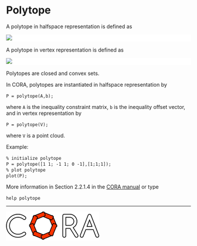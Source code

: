 # Polytope

A polytope in halfspace representation is defined as

<p style="background-color: white;">
<img src="https://latex.codecogs.com/svg.image?%5Cmathcal%7BP%7D:=%5C%7Bx%5Cin%5Cmathbb%7BR%7D%5En%5C,%7C%5C,A%20x%5Cleq%20b%5C%7D,%5Cquad%20A%5Cin%5Cmathbb%7BR%7D%5E%7Bh%5Ctimes%20n%7D,b%5Cin%5Cmathbb%7BR%7D%5Eh."/>
</p>

A polytope in vertex representation is defined as

<p style="background-color: white;">
<img src="https://latex.codecogs.com/svg.image?%5Cmathcal%7BP%7D:=%5Cbigg%5C%7B%5Csum_%7Bi=1%7D%5Es%5Cbeta_i%20v_i%5C,%5Cbigg%7C%5C,%5Csum_%7Bi=1%7D%5Es%5Cbeta_i=1,%5Cbeta_i%5Cgeq%200%5Cbigg%5C%7D."/>
</p>

Polytopes are closed and convex sets.

In CORA, polytopes are instantiated in halfspace representation by

    P = polytope(A,b);

where ``A`` is the inequality constraint matrix, ``b`` is the inequality offset vector, and in vertex representation by

    P = polytope(V);

where ``V`` is a point cloud.

Example:

    % initialize polytope
    P = polytope([1 1; -1 1; 0 -1],[1;1;1]);
    % plot polytope
    plot(P);

More information in Section 2.2.1.4 in the <a target='_blank' href="https://tumcps.github.io/CORA/manual.html">CORA manual</a> or type

    help polytope

<hr style="height: 1px;">
<img src="../../app/images/coraLogo_readme.svg"/>